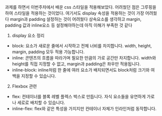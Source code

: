 <!-- 여기에 회고 내용을 작성해주세요 -->

과제를 하면서 이번주차에서 배운 css 스타일을 적용해보았다.
어려웠던 점은 그루핑을하여 스타일을 적용하는 것이었다.
여기서도 display 속성을 적용하는 것이 가장 어려웠다
margin과 padding 설정하는 것이 어려웠다
상속요소를 생각하고 margin, padding 값과 inline요소 등 설정해야하는데 아직 이해가 부족한 것 같다

1. display 요소 정리

- block: 요소가 새로운 줄에서 시작하고 전체 너비를 차지합니다.
  width, height, margin, padding 모두 적용 가능합니다.
- inline: 콘텐츠의 흐름을 따라가며 필요한 만큼의 가로 공간만 차지합니다. width와 height를 직접 지정할 수 없고, margin과 padding은 좌우만 적용됩니다.
- inline-block: inline처럼 한 줄에 여러 요소가 배치되면서도 block처럼 크기와 여백을 지정할 수 있습니다.

2. Flexbox 관련

- flex: 컨테이너를 블록 레벨 플렉스 박스로 만듭니다. 자식 요소들을 유연하게 가로나 세로로 배치할 수 있습니다.
- inline-flex: flex와 같은 특성을 가지지만 컨테이너 자체가 인라인처럼 동작합니다.
